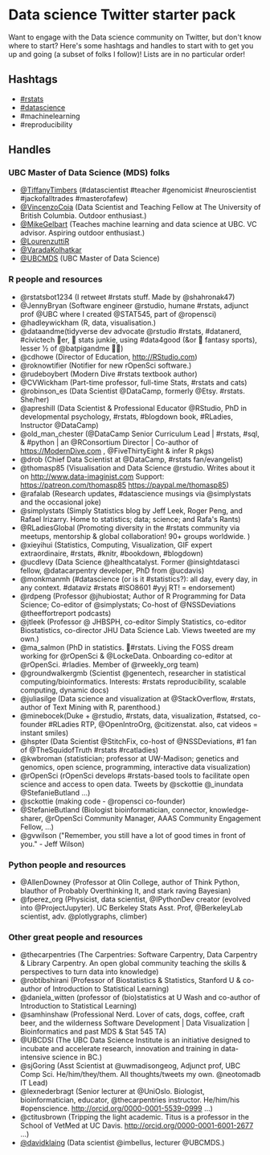 # Data science Twitter starter pack

Want to engage with the  Data science community on Twitter, but don't know where to start? Here's some hashtags and handles to start with to get you up and going (a subset of folks I follow)! Lists are in no particular order!

## Hashtags
- [#rstats](https://twitter.com/search?f=tweets&vertical=default&q=%23rstats&src=typd)
- [#datascience](https://twitter.com/search?f=tweets&vertical=news&q=%23datascience&src=typd)
- #machinelearning
- #reproducibility

## Handles

### UBC Master of Data Science (MDS) folks
- [@TiffanyTimbers](https://twitter.com/TiffanyTimbers) (#datascientist #teacher #genomicist #neuroscientist #jackofalltrades #masterofafew)
- [@VincenzoCoia](https://twitter.com/VincenzoCoia) (Data Scientist and Teaching Fellow at The University of British Columbia. Outdoor enthusiast.)
- [@MikeGelbart](https://twitter.com/MikeGelbart) (Teaches machine learning and data science at UBC. VC advisor. Aspiring outdoor enthusiast.)
- [@LourenzuttiR](https://twitter.com/LourenzuttiR) 
- [@VaradaKolhatkar](https://twitter.com/VaradaKolhatkar) 
- [@UBCMDS](https://twitter.com/UBCMDS) (UBC Master of Data Science)

### R people and resources
- @rstatsbot1234 (I retweet #rstats stuff. Made by @shahronak47)
- @JennyBryan (Software engineer @rstudio, humane #rstats, adjunct prof @UBC where I created @STAT545, part of @ropensci)
- @hadleywickham (R, data, visualisation.)
- @dataandme(tidyverse dev advocate @rstudio #rstats, #datanerd, #civictech 💖er, 🏀 stats junkie, using #data4good (&or 🥇 fantasy sports), lesser ½ of @batpigandme 🦇🐽)
- @cdhowe (Director of Education, http://RStudio.com)
- @roknowtifier (Notifier for new rOpenSci software.)
- @rudeboybert (Modern Dive #rstats textbook author)
- @CVWickham (Part-time professor, full-time Stats, #rstats and cats)
- @robinson_es (Data Scientist @DataCamp, formerly @Etsy. #rstats. She/her)
- @apreshill (Data Scientist & Professional Educator @RStudio, PhD in developmental psychology, #rstats, #blogdown book, #RLadies, Instructor @DataCamp)
- @old_man_chester (@DataCamp Senior Curriculum Lead | #rstats, #sql, & #python | an @RConsortium Director | Co-author of https://ModernDive.com , @FiveThirtyEight & infer R pkgs)
- @drob (Chief Data Scientist at @DataCamp, #rstats fan/evangelist)
- @thomasp85 (Visualisation and Data Science @rstudio. Writes about it on http://www.data-imaginist.com  Support: https://patreon.com/thomasp85  https://paypal.me/thomasp85)
- @rafalab (Research updates, #datascience musings via @simplystats and the occasional joke)
- @simplystats (Simply Statistics blog by Jeff Leek, Roger Peng, and Rafael Irizarry. Home to statistics; data; science; and Rafa's Rants)
- @RLadiesGlobal (Promoting diversity in the #rstats community via meetups, mentorship & global collaboration! 90+ groups worldwide. )
- @xieyihui (Statistics, Computing, Visualization, GIF expert extraordinaire, #rstats, #knitr, #bookdown, #blogdown)
- @ucdlevy (Data Science @healthcatalyst. Former @insightdatasci fellow, @datacarpentry developer, PhD from @ucdavis)
- @monkmanmh (#datascience (or is it #statistics?): all day, every day, in any context. #dataviz #rstats #ISO8601 #yyj RT! = endorsement)
- @rdpeng (Professor @jhubiostat; Author of R Programming for Data Science; Co-editor of @simplystats; Co-host of @NSSDeviations @theeffortreport podcasts)
- @jtleek (Professor @ JHBSPH, co-editor Simply Statistics, co-editor Biostatistics, co-director JHU Data Science Lab. Views tweeted are my own.)
- @ma_salmon (PhD in statistics. 💙#rstats. Living the FOSS dream working for @rOpenSci & @LockeData. Onboarding co-editor at @rOpenSci. #rladies. Member of @rweekly_org team)
- @groundwalkergmb (Scientist @genentech, researcher in statistical computing/bioinformatics. Interests: #rstats reproducibility, scalable computing, dynamic docs)
- @juliasilge (Data science and visualization at @StackOverflow, #rstats, author of Text Mining with R, parenthood.)
- @minebocek(Duke + @rstudio, #rstats, data, visualization, #statsed, co-founder #RLadies RTP, @OpenIntroOrg, @citizenstat. also, cat videos = instant smiles)
- @hspter (Data Scientist @StitchFix, co-host of @NSSDeviations, #1 fan of @TheSquidofTruth #rstats #rcatladies)
- @kwbroman (statistician; professor at UW-Madison; genetics and genomics, open science, programming, interactive data visualization)
- @rOpenSci (rOpenSci develops #rstats-based tools to facilitate open science and access to open data. Tweets by @sckottie @_inundata @StefanieButland …)
- @sckottie (making code - @ropensci co-founder)
- @StefanieButland (Biologist bioinformatician, connector, knowledge-sharer, @rOpenSci Community Manager, AAAS Community Engagement Fellow, …)
- @gvwilson ("Remember, you still have a lot of good times in front of you." - Jeff Wilson)

### Python people and resources
- @AllenDowney (Professor at Olin College, author of Think Python, blauthor of Probably Overthinking It, and stark raving Bayesian)
- @fperez_org (Physicist, data scientist, @IPythonDev creator (evolved into @ProjectJupyter). UC Berkeley Stats Asst. Prof, @BerkeleyLab scientist, adv. @plotlygraphs, climber)

### Other great people and resources
- @thecarpentries (The Carpentries: Software Carpentry, Data Carpentry & Library Carpentry. An open global community teaching the skills & perspectives to turn data into knowledge)
- @robtibshirani (Professor of Biostatistics & Statistics, Stanford U & co-author of Introduction to Statistical Learning)
- @daniela_witten (professor of (bio)statistics at U Wash and co-author of Introduction to Statistical Learning)
- @samhinshaw (Professional Nerd. Lover of cats, dogs, coffee, craft beer, and the wilderness Software Development | Data Visualization | Bioinformatics and past MDS & Stat 545 TA)
- @UBCDSI (The UBC Data Science Institute is an initiative designed to incubate and accelerate research, innovation and training in data-intensive science in BC.)
- @sjGoring (Asst Scientist at @uwmadisongeog, Adjunct prof, UBC Comp Sci. He/him/they/them. All thoughts/tweets my own. @neotomadb IT Lead)
- @lexnederbragt (Senior lecturer at @UniOslo. Biologist, bioinformatician, educator, @thecarpentries instructor. He/him/his #openscience. http://orcid.org/0000-0001-5539-0999 …)
- @ctitusbrown (Tripping the light academic. Titus is a professor in the School of VetMed at UC Davis. http://orcid.org/0000-0001-6001-2677 …)
- [@davidklaing](https://twitter.com/davidklaing) (Data scientist @imbellus, lecturer @UBCMDS.) 
